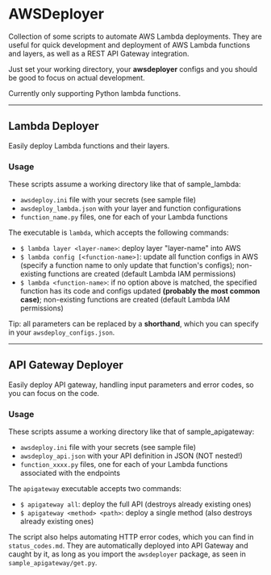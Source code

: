 # AWSDeployer

Collection of some scripts to automate AWS Lambda deployments. They are useful for quick development and deployment of AWS Lambda functions and layers, as well as a REST API Gateway integration.

Just set your working directory, your __awsdeployer__ configs and you should be good to focus on actual development.

Currently only supporting Python lambda functions.

---

## Lambda Deployer
Easily deploy Lambda functions and their layers.

### Usage
These scripts assume a working directory like that of sample_lambda:
* `awsdeploy.ini` file with your secrets (see sample file)
* `awsdeploy_lambda.json` with your layer and function configurations
* `function_name.py` files, one for each of your Lambda functions

The executable is `lambda`, which accepts the following commands:
* `$ lambda layer <layer-name>`: deploy layer "layer-name" into AWS
* `$ lambda config [<function-name>]`: update all function configs in AWS (specify a function name to only update that function's configs); non-existing functions are created (default Lambda IAM permissions)
* `$ lambda <function-name>`: if no option above is matched, the specified function has its code and configs updated **(probably the most common case)**; non-existing functions are created (default Lambda IAM permissions)

Tip: all <function-name> parameters can be replaced by a __shorthand__, which you can specify in your `awsdeploy_configs.json`.

---

## API Gateway Deployer
Easily deploy API gateway, handling input parameters and error codes, so you can focus on the code.

### Usage
These scripts assume a working directory like that of sample_apigateway:
* `awsdeploy.ini` file with your secrets (see sample file)
* `awsdeploy_api.json` with your API definition in JSON (NOT nested!)
* `function_xxxx.py` files, one for each of your Lambda functions associated with the endpoints

The `apigateway` executable accepts two commands:
* `$ apigateway all`: deploy the full API (destroys already existing ones)
* `$ apigateway <method> <path>`: deploy a single method (also destroys already existing ones)

The script also helps automating HTTP error codes, which you can find in `status_codes.md`. They are automatically deployed into API Gateway and caught by it, as long as you import the `awsdeployer` package, as seen in `sample_apigateway/get.py`.
